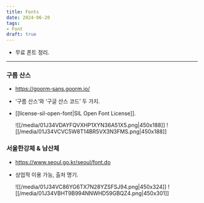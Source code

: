 ```yaml
---
title: Fonts
date: 2024-06-20
tags:
- Font
draft: true
---
```


- 무료 폰트 정리.

---
### 구름 산스
- https://goorm-sans.goorm.io/
- ‘구름 산스’와 ‘구글 산스 코드’ 두 가지.
- [[license-sil-open-font|SIL Open Font License]].

    ![[/media/01J34VDAYFQVXHP1XYN36A51X5.png|450x188]]
    ![[/media/01J34VCVC5W8T14BR5VX3N3FMS.png|450x188]]


### 서울한강체 & 남산체
- https://www.seoul.go.kr/seoul/font.do
- 상업적 이용 가능, 출처 명기.

    ![[/media/01J34VC86YG6TX7N28YZSFSJ94.png|450x324]]
    ![[/media/01J34VBHT9B994NNWHD59GBQZ4.png|450x301]]

